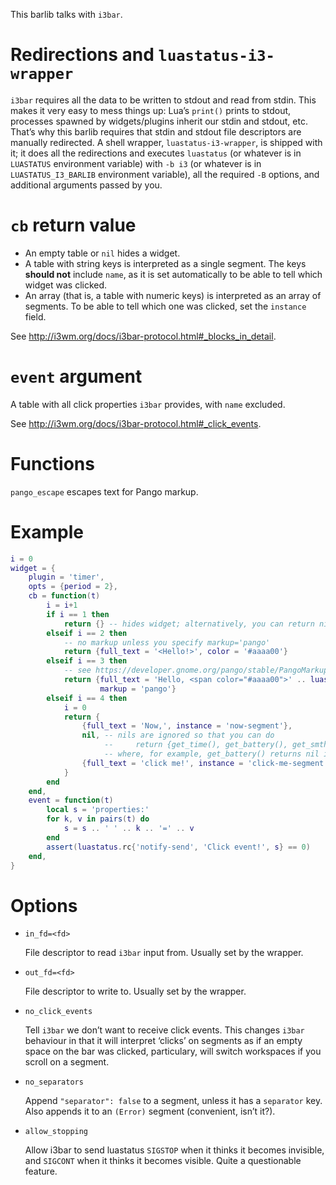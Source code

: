 This barlib talks with `i3bar`.

Redirections and `luastatus-i3-wrapper`
===
`i3bar` requires all the data to be written to stdout and read from stdin. This makes it very easy to mess things up: Lua’s `print()` prints to stdout, processes spawned by widgets/plugins inherit our stdin and stdout, etc.
That’s why this barlib requires that stdin and stdout file descriptors are manually redirected. A shell wrapper, `luastatus-i3-wrapper`, is shipped with it; it does all the redirections and executes `luastatus` (or whatever is in `LUASTATUS` environment variable) with `-b i3` (or whatever is in `LUASTATUS_I3_BARLIB` environment variable), all the required `-B` options, and additional arguments passed by you.

`cb` return value
===
* An empty table or `nil` hides a widget.
* A table with string keys is interpreted as a single segment. The keys **should not** include `name`, as it is set automatically to be able to tell which widget was clicked.
* An array (that is, a table with numeric keys) is interpreted as an array of segments. To be able to tell which one was clicked, set the `instance` field.

See http://i3wm.org/docs/i3bar-protocol.html#_blocks_in_detail.

`event` argument
===
A table with all click properties `i3bar` provides, with `name` excluded.

See http://i3wm.org/docs/i3bar-protocol.html#_click_events.

Functions
===
`pango_escape` escapes text for Pango markup.

Example
===
````lua
i = 0
widget = {
    plugin = 'timer',
    opts = {period = 2},
    cb = function(t)
        i = i+1
        if i == 1 then
            return {} -- hides widget; alternatively, you can return nil.
        elseif i == 2 then
            -- no markup unless you specify markup='pango'
            return {full_text = '<Hello!>', color = '#aaaa00'}
        elseif i == 3 then
            -- see https://developer.gnome.org/pango/stable/PangoMarkupFormat.html
            return {full_text = 'Hello, <span color="#aaaa00">' .. luastatus.barlib.pango_escape(luastatus.dollar{'whoami'}) .. '</span>!',
                    markup = 'pango'}
        elseif i == 4 then
            i = 0
            return {
                {full_text = 'Now,', instance = 'now-segment'},
                nil, -- nils are ignored so that you can do
                     --     return {get_time(), get_battery(), get_smth_else()}
                     -- where, for example, get_battery() returns nil if the battery is full.
                {full_text = 'click me!', instance = 'click-me-segment'},
            }
        end
    end,
    event = function(t)
        local s = 'properties:'
        for k, v in pairs(t) do
            s = s .. ' ' .. k .. '=' .. v
        end
        assert(luastatus.rc{'notify-send', 'Click event!', s} == 0)
    end,
}
````

Options
===
* `in_fd=<fd>`

  File descriptor to read `i3bar` input from. Usually set by the wrapper.

* `out_fd=<fd>`

  File descriptor to write to. Usually set by the wrapper.

* `no_click_events`

  Tell `i3bar` we don’t want to receive click events. This changes `i3bar`
  behaviour in that it will interpret ‘clicks’ on segments as if an empty space
  on the bar was clicked, particulary, will switch workspaces if you scroll
  on a segment.

* `no_separators`

  Append `"separator": false` to a segment, unless it has a `separator` key.
  Also appends it to an `(Error)` segment (convenient, isn’t it?).

* `allow_stopping`

  Allow i3bar to send luastatus `SIGSTOP` when it thinks it becomes invisible,
  and `SIGCONT` when it thinks it becomes visible.
  Quite a questionable feature.
